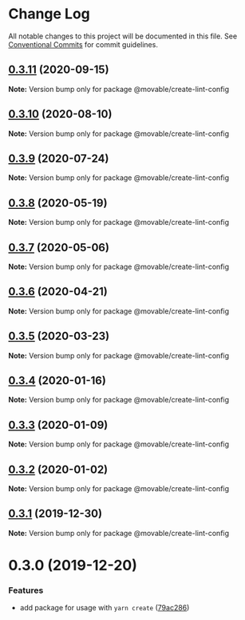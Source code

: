 # Change Log

All notable changes to this project will be documented in this file.
See [Conventional Commits](https://conventionalcommits.org) for commit guidelines.

## [0.3.11](https://github.com/movableink/lint-config/compare/@movable/create-lint-config@0.3.10...@movable/create-lint-config@0.3.11) (2020-09-15)

**Note:** Version bump only for package @movable/create-lint-config

## [0.3.10](https://github.com/movableink/lint-config/compare/@movable/create-lint-config@0.3.9...@movable/create-lint-config@0.3.10) (2020-08-10)

**Note:** Version bump only for package @movable/create-lint-config

## [0.3.9](https://github.com/movableink/lint-config/compare/@movable/create-lint-config@0.3.8...@movable/create-lint-config@0.3.9) (2020-07-24)

**Note:** Version bump only for package @movable/create-lint-config

## [0.3.8](https://github.com/movableink/lint-config/compare/@movable/create-lint-config@0.3.7...@movable/create-lint-config@0.3.8) (2020-05-19)

**Note:** Version bump only for package @movable/create-lint-config

## [0.3.7](https://github.com/movableink/lint-config/compare/@movable/create-lint-config@0.3.6...@movable/create-lint-config@0.3.7) (2020-05-06)

**Note:** Version bump only for package @movable/create-lint-config

## [0.3.6](https://github.com/movableink/lint-config/compare/@movable/create-lint-config@0.3.5...@movable/create-lint-config@0.3.6) (2020-04-21)

**Note:** Version bump only for package @movable/create-lint-config

## [0.3.5](https://github.com/movableink/lint-config/compare/@movable/create-lint-config@0.3.4...@movable/create-lint-config@0.3.5) (2020-03-23)

**Note:** Version bump only for package @movable/create-lint-config

## [0.3.4](https://github.com/movableink/lint-config/compare/@movable/create-lint-config@0.3.3...@movable/create-lint-config@0.3.4) (2020-01-16)

**Note:** Version bump only for package @movable/create-lint-config

## [0.3.3](https://github.com/movableink/lint-config/compare/@movable/create-lint-config@0.3.2...@movable/create-lint-config@0.3.3) (2020-01-09)

**Note:** Version bump only for package @movable/create-lint-config

## [0.3.2](https://github.com/movableink/lint-config/compare/@movable/create-lint-config@0.3.1...@movable/create-lint-config@0.3.2) (2020-01-02)

**Note:** Version bump only for package @movable/create-lint-config

## [0.3.1](https://github.com/movableink/lint-config/compare/@movable/create-lint-config@0.3.0...@movable/create-lint-config@0.3.1) (2019-12-30)

**Note:** Version bump only for package @movable/create-lint-config

# 0.3.0 (2019-12-20)

### Features

- add package for usage with `yarn create` ([79ac286](https://github.com/movableink/lint-config/commit/79ac2863b04469be9df3a064a84abfe8f7bb8279))
